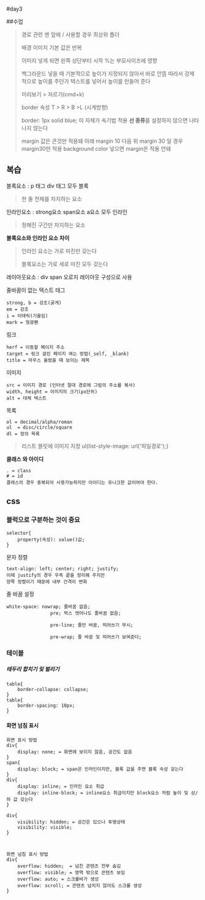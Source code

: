 #day3

##수업
> 경로 관련 맨 앞에 / 사용할 경우 최상위 폴더
> 
>배경 이미지 기본 값은 반복 
>
>이미지 넣게 되면 왼쪽 상단부터 시작 %는 부모사이즈에 영향
>
>백그라운드 넣을 때 기본적으로 높이가 지정되지 않아서 바로 안뜸
>따라서 강제적으로 높이를 주던가 텍스트를 넣어서 높이를 만들어 준다
>
>
>미리보기 > 자르기(cmd+k) 
>
>border 속성 T > R > B >L (시계방향)
>
>border: 1px solid blue; 이 자체가 속기법 적용
>**선 종류**를 설정하지 않으면 나타나지 않는다
>
>margin 값은 큰것만 적용돼
>아래 margin 10 다음 위 margin 30 일 경우 margin30만 적용
>background color 넣으면 margin은 적용 안돼
>
>
>


## 복습
블록요소 : p 태그 div 태그 모두 블록
>한 줄 전체를 차지하는 요소

인라인요소 : strong요소 span요소 a요소 모두 인라인
>정해진 구간만 차지하는 요소

**블록요소와 인라인 요소 차이**
>인라인 요소는 가로 마진만 갖는다
>
>블록요소는 가로 세로 마진 모두 갖는다

레이아웃요소 : div span 오로지 레이아웃 구성으로 사용

줄바꿈이 없는 텍스트 태그

	strong, b = 강조(굵게)
	em = 강조
	i = 이태릭(기울임)
	mark = 형광펜
	

링크

	herf = 이동할 페이지 주소
	target = 링크 걸린 페이지 여는 방법(_self, _blank)
	title = 마우스 올렸을 때 보이는 제목
	
이미지

	src = 이미지 경로 (인터넷 절대 경로에 그림의 주소를 복사)
	width, height = 이미지의 크기(px단위)
	alt = 대체 텍스트

목록

	ol = decimal/alpha/roman
	ul	= disc/circle/square
	dl = 정의 목록
> 리스트 블릿에 이미지 지정
> ul{list-style-image: url('파일경로');}
	
**클래스 와 아이디**	
	
	. = class
	# = id
	클래스의 경우 중복되어 사용가능하지만 아이디는 유니크한 값이여야 한다.

## css

### 블럭으로 구분하는 것이 중요
	selector{
		property(속성): value()값;
	} 	

문자 정렬
	
	text-align: left; center; right; justify;
	이때 justify의 경우 우측 끝을 정리해 주지만 
	양쪽 정렬이기 때문에 내부 간격이 변화

줄 바꿈 설정
	
	white-space: nowrap; 줄바꿈 없음; 					
					pre; 박스 벗어나도 줄바꿈 없음;
					
					pre-line; 줄만 바꿈, 띄어쓰기 무시;
					
					pre-wrap; 줄 바꿈 및 띄어쓰기 보여준다;
					
### 테이블
##### 테두리 합치기 및 벌리기

	table{
		border-collapse: collapse;
	}
	table{
		border-spacing: 10px;
	}

#### 화면 넘침 표시
	화면 표시 방법
	div{
		display: none; = 화면에 보이지 않음, 공간도 없음
	}
	span{
		display: block; = span은 인라인이지만, 블록 값을 주면 블록 속성 갖는다
	}
	div{
		display: inline; = 인라인 요소 취급
		display: inline-block; = inline요소 취급이지만 block요소 처럼 높이 및 상/하 값 갖는다 
	}
	
	div{
		visibility: hidden; = 공간은 있으나 투명상태
		visibility: visible;
	}
# 

	화면 넘침 표시 방법
	div{
		overflow: hidden;  = 넘친 콘텐츠 전부 숨김
		overflow: visible; = 영역 밖으로 콘텐츠 보임
		overflow: auto; = 스크롤바가 생성
		overflow: scroll; = 콘텐츠 넘치지 않아도 스크롤 생성
	}